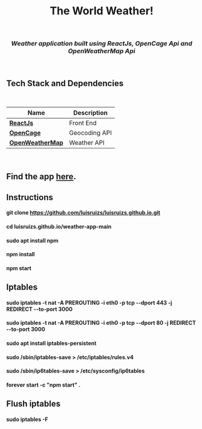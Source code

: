 <div align="center">
<br>


  
  # The World Weather!
  
</div>

<div align="center">
<br>


### _Weather application built using ReactJs, OpenCage Api and OpenWeatherMap Api_

</div>

<br>

## Tech Stack and Dependencies

<br>

| <div align ="center">Name </div>                     | <div align = "center">Description</div> |
| ---------------------------------------------------- | --------------------------------------- |
| **[ReactJs](https://reactjs.org)**                   | Front End                               |
| **[OpenCage](https://opencagedata.com/)**            | Geocoding API                           |
| **[OpenWeatherMap](https://openweathermap.org/api)** | Weather API                             |

<br>

## Find the app [here](https://www.theworldweather.tk).

## Instructions
#### git clone https://github.com/luisruizs/luisruizs.github.io.git
#### cd luisruizs.github.io/weather-app-main
#### sudo apt install npm
#### npm install
#### npm start
## Iptables
#### sudo iptables -t nat -A PREROUTING -i eth0 -p tcp --dport 443 -j REDIRECT --to-port 3000
#### sudo iptables -t nat -A PREROUTING -i eth0 -p tcp --dport 80 -j REDIRECT --to-port 3000
#### sudo apt install iptables-persistent
#### sudo /sbin/iptables-save > /etc/iptables/rules.v4
#### sudo /sbin/ip6tables-save > /etc/sysconfig/ip6tables
#### forever start -c "npm start" .

## Flush iptables
#### sudo iptables -F
<br>



